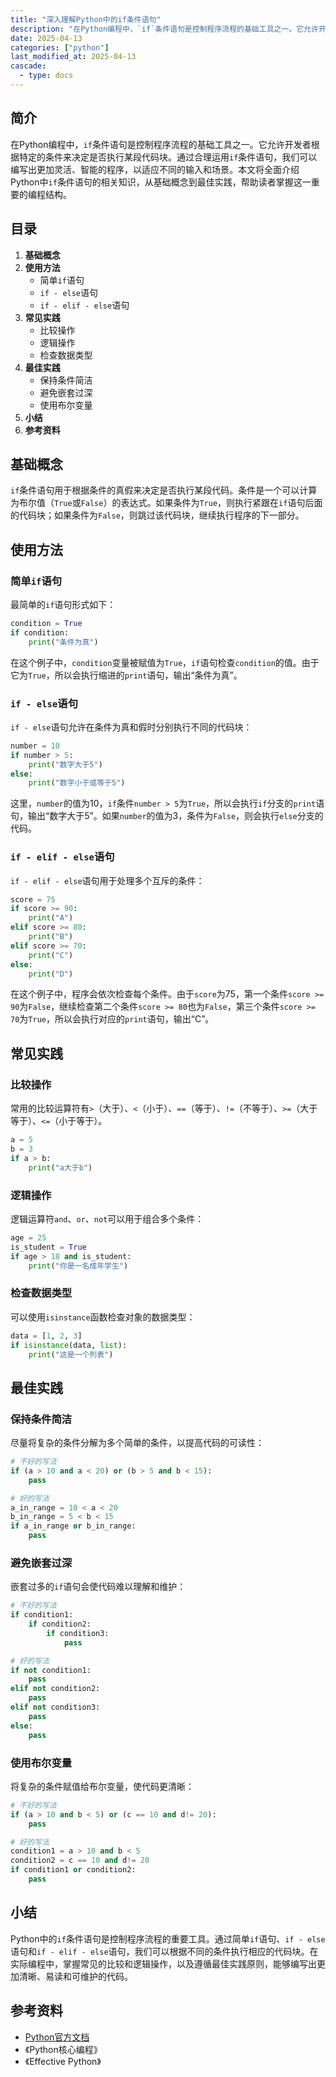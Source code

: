 ```yaml
---
title: "深入理解Python中的if条件语句"
description: "在Python编程中，`if`条件语句是控制程序流程的基础工具之一。它允许开发者根据特定的条件来决定是否执行某段代码块。通过合理运用`if`条件语句，我们可以编写出更加灵活、智能的程序，以适应不同的输入和场景。本文将全面介绍Python中`if`条件语句的相关知识，从基础概念到最佳实践，帮助读者掌握这一重要的编程结构。"
date: 2025-04-13
categories: ["python"]
last_modified_at: 2025-04-13
cascade:
  - type: docs
---
```



## 简介
在Python编程中，`if`条件语句是控制程序流程的基础工具之一。它允许开发者根据特定的条件来决定是否执行某段代码块。通过合理运用`if`条件语句，我们可以编写出更加灵活、智能的程序，以适应不同的输入和场景。本文将全面介绍Python中`if`条件语句的相关知识，从基础概念到最佳实践，帮助读者掌握这一重要的编程结构。

<!-- more -->
## 目录
1. **基础概念**
2. **使用方法**
    - 简单`if`语句
    - `if - else`语句
    - `if - elif - else`语句
3. **常见实践**
    - 比较操作
    - 逻辑操作
    - 检查数据类型
4. **最佳实践**
    - 保持条件简洁
    - 避免嵌套过深
    - 使用布尔变量
5. **小结**
6. **参考资料**

## 基础概念
`if`条件语句用于根据条件的真假来决定是否执行某段代码。条件是一个可以计算为布尔值（`True`或`False`）的表达式。如果条件为`True`，则执行紧跟在`if`语句后面的代码块；如果条件为`False`，则跳过该代码块，继续执行程序的下一部分。

## 使用方法

### 简单`if`语句
最简单的`if`语句形式如下：
```python
condition = True
if condition:
    print("条件为真")
```
在这个例子中，`condition`变量被赋值为`True`，`if`语句检查`condition`的值。由于它为`True`，所以会执行缩进的`print`语句，输出“条件为真”。

### `if - else`语句
`if - else`语句允许在条件为真和假时分别执行不同的代码块：
```python
number = 10
if number > 5:
    print("数字大于5")
else:
    print("数字小于或等于5")
```
这里，`number`的值为10，`if`条件`number > 5`为`True`，所以会执行`if`分支的`print`语句，输出“数字大于5”。如果`number`的值为3，条件为`False`，则会执行`else`分支的代码。

### `if - elif - else`语句
`if - elif - else`语句用于处理多个互斥的条件：
```python
score = 75
if score >= 90:
    print("A")
elif score >= 80:
    print("B")
elif score >= 70:
    print("C")
else:
    print("D")
```
在这个例子中，程序会依次检查每个条件。由于`score`为75，第一个条件`score >= 90`为`False`，继续检查第二个条件`score >= 80`也为`False`，第三个条件`score >= 70`为`True`，所以会执行对应的`print`语句，输出“C”。

## 常见实践

### 比较操作
常用的比较运算符有`>`（大于）、`<`（小于）、`==`（等于）、`!=`（不等于）、`>=`（大于等于）、`<=`（小于等于）。
```python
a = 5
b = 3
if a > b:
    print("a大于b")
```

### 逻辑操作
逻辑运算符`and`、`or`、`not`可以用于组合多个条件：
```python
age = 25
is_student = True
if age > 18 and is_student:
    print("你是一名成年学生")
```

### 检查数据类型
可以使用`isinstance`函数检查对象的数据类型：
```python
data = [1, 2, 3]
if isinstance(data, list):
    print("这是一个列表")
```

## 最佳实践

### 保持条件简洁
尽量将复杂的条件分解为多个简单的条件，以提高代码的可读性：
```python
# 不好的写法
if (a > 10 and a < 20) or (b > 5 and b < 15):
    pass

# 好的写法
a_in_range = 10 < a < 20
b_in_range = 5 < b < 15
if a_in_range or b_in_range:
    pass
```

### 避免嵌套过深
嵌套过多的`if`语句会使代码难以理解和维护：
```python
# 不好的写法
if condition1:
    if condition2:
        if condition3:
            pass

# 好的写法
if not condition1:
    pass
elif not condition2:
    pass
elif not condition3:
    pass
else:
    pass
```

### 使用布尔变量
将复杂的条件赋值给布尔变量，使代码更清晰：
```python
# 不好的写法
if (a > 10 and b < 5) or (c == 10 and d!= 20):
    pass

# 好的写法
condition1 = a > 10 and b < 5
condition2 = c == 10 and d!= 20
if condition1 or condition2:
    pass
```

## 小结
Python中的`if`条件语句是控制程序流程的重要工具。通过简单`if`语句、`if - else`语句和`if - elif - else`语句，我们可以根据不同的条件执行相应的代码块。在实际编程中，掌握常见的比较和逻辑操作，以及遵循最佳实践原则，能够编写出更加清晰、易读和可维护的代码。

## 参考资料
- [Python官方文档](https://docs.python.org/3/)
- 《Python核心编程》
- 《Effective Python》